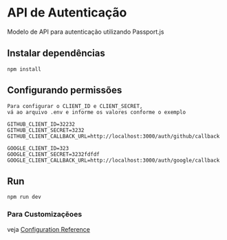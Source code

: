# API de Autenticação

Modelo de API para autenticação utilizando Passport.js

## Instalar dependências

```
npm install
```

## Configurando permissões

```
Para configurar o CLIENT_ID e CLIENT_SECRET,
vá ao arquivo .env e informe os valores conforme o exemplo
```

```
GITHUB_CLIENT_ID=32232
GITHUB_CLIENT_SECRET=3232
GITHUB_CLIENT_CALLBACK_URL=http://localhost:3000/auth/github/callback

GOOGLE_CLIENT_ID=323
GOOGLE_CLIENT_SECRET=3232fdfdf
GOOGLE_CLIENT_CALLBACK_URL=http://localhost:3000/auth/google/callback

```

## Run

```
npm run dev
```

### Para Customizaçẽoes

veja [Configuration Reference](http://www.passportjs.org/)
